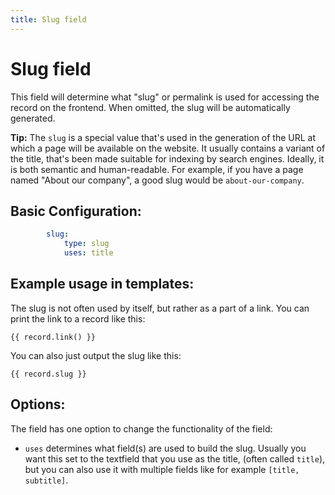 ```yaml
---
title: Slug field
---
```

Slug field
==========

This field will determine what "slug" or permalink is used for accessing the
record on the frontend. When omitted, the slug will be automatically generated.

<p class="tip"><strong>Tip:</strong> The <code>slug</code> is a special value
that's used in the generation of the URL at which a page will be available on
the website. It usually contains a variant of the title, that's been made
suitable for indexing by search engines. Ideally, it is both semantic and
human-readable. For example, if you have a page named "About our company", a
good slug would be <code>about-our-company</code>.</p>

## Basic Configuration:

```yaml
        slug:
            type: slug
            uses: title
```

## Example usage in templates:

The slug is not often used by itself, but rather as a part of a link. You can
print the link to a record like this:

```twig
{{ record.link() }}
```

You can also just output the slug like this:

```twig
{{ record.slug }}
```

## Options:

The field has one option to change the functionality of the field:

 - `uses` determines what field(s) are used to build the slug. Usually you want
   this set to the textfield that you use as the title, (often called `title`),
   but you can also use it with multiple fields like for example
   `[title, subtitle]`.
